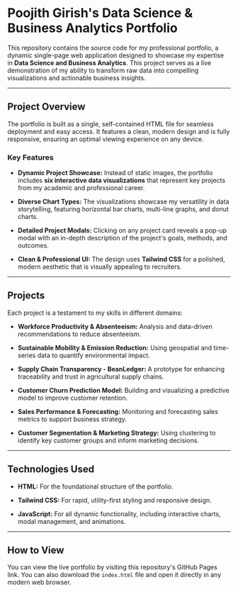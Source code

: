 # Poojith Girish's Data Science & Business Analytics Portfolio

This repository contains the source code for my professional portfolio, a dynamic single-page web application designed to showcase my expertise in **Data Science and Business Analytics**. This project serves as a live demonstration of my ability to transform raw data into compelling visualizations and actionable business insights.

---

## Project Overview

The portfolio is built as a single, self-contained HTML file for seamless deployment and easy access. It features a clean, modern design and is fully responsive, ensuring an optimal viewing experience on any device.

### Key Features

* **Dynamic Project Showcase:** Instead of static images, the portfolio includes **six interactive data visualizations** that represent key projects from my academic and professional career.

* **Diverse Chart Types:** The visualizations showcase my versatility in data storytelling, featuring horizontal bar charts, multi-line graphs, and donut charts.

* **Detailed Project Modals:** Clicking on any project card reveals a pop-up modal with an in-depth description of the project's goals, methods, and outcomes.

* **Clean & Professional UI:** The design uses **Tailwind CSS** for a polished, modern aesthetic that is visually appealing to recruiters.

---

## Projects

Each project is a testament to my skills in different domains:

* **Workforce Productivity & Absenteeism:** Analysis and data-driven recommendations to reduce absenteeism.

* **Sustainable Mobility & Emission Reduction:** Using geospatial and time-series data to quantify environmental impact.

* **Supply Chain Transparency - BeanLedger:** A prototype for enhancing traceability and trust in agricultural supply chains.

* **Customer Churn Prediction Model:** Building and visualizing a predictive model to improve customer retention.

* **Sales Performance & Forecasting:** Monitoring and forecasting sales metrics to support business strategy.

* **Customer Segmentation & Marketing Strategy:** Using clustering to identify key customer groups and inform marketing decisions.

---

## Technologies Used

* **HTML:** For the foundational structure of the portfolio.

* **Tailwind CSS:** For rapid, utility-first styling and responsive design.

* **JavaScript:** For all dynamic functionality, including interactive charts, modal management, and animations.

---

## How to View

You can view the live portfolio by visiting this repository's GitHub Pages link. You can also download the `index.html` file and open it directly in any modern web browser.
